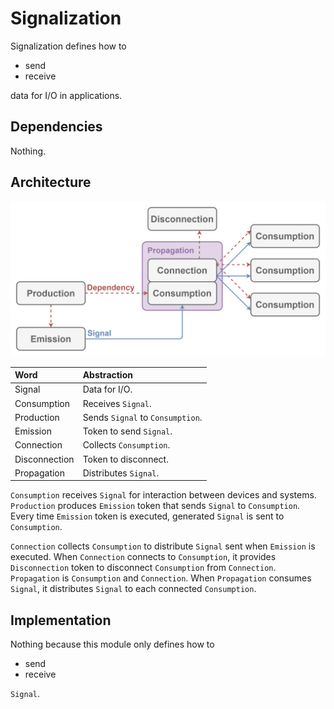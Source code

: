# Signalization

Signalization defines how to

- send
- receive

data for I/O in applications.

## Dependencies

Nothing.

## Architecture

![Image not found.](./Resources/Signalization.jpg "Architecture of Signalization.")

| Word | Abstraction |
|:-----------|:------------|
| Signal | Data for I/O. |
| Consumption | Receives `Signal`. |
| Production | Sends `Signal` to `Consumption`. |
| Emission | Token to send `Signal`. |
| Connection | Collects `Consumption`. |
| Disconnection | Token to disconnect. |
| Propagation | Distributes `Signal`. |

`Consumption` receives `Signal` for interaction between devices and systems.
`Production` produces `Emission` token that sends `Signal` to `Consumption`.
Every time `Emission` token is executed, generated `Signal` is sent to `Consumption`.

`Connection` collects `Consumption` to distribute `Signal` sent when `Emission` is executed.
When `Connection` connects to `Consumption`, it provides `Disconnection` token to disconnect `Consumption` from `Connection`.
`Propagation` is `Consumption` and `Connection`.
When `Propagation` consumes `Signal`, it distributes `Signal` to each connected `Consumption`.

## Implementation

Nothing because this module only defines how to

- send
- receive

`Signal`.

